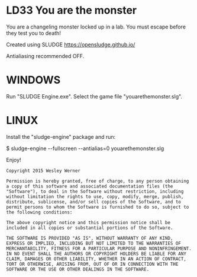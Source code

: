 # LD33 You are the monster

You are a changeling monster locked up in a lab. You must escape before they test you to death!

Created using SLUDGE https://opensludge.github.io/

Antialiasing recommended OFF.

# WINDOWS

Run "SLUDGE Engine.exe". Select the game file "youarethemonster.slg".

# LINUX

Install the "sludge-engine" package and run:

$ sludge-engine --fullscreen --antialias=0 youarethemonster.slg

Enjoy!

```
Copyright 2015 Wesley Werner

Permission is hereby granted, free of charge, to any person obtaining a copy of this software and associated documentation files (the "Software"), to deal in the Software without restriction, including without limitation the rights to use, copy, modify, merge, publish, distribute, sublicense, and/or sell copies of the Software, and to permit persons to whom the Software is furnished to do so, subject to the following conditions:

The above copyright notice and this permission notice shall be included in all copies or substantial portions of the Software.

THE SOFTWARE IS PROVIDED "AS IS", WITHOUT WARRANTY OF ANY KIND, EXPRESS OR IMPLIED, INCLUDING BUT NOT LIMITED TO THE WARRANTIES OF MERCHANTABILITY, FITNESS FOR A PARTICULAR PURPOSE AND NONINFRINGEMENT. IN NO EVENT SHALL THE AUTHORS OR COPYRIGHT HOLDERS BE LIABLE FOR ANY CLAIM, DAMAGES OR OTHER LIABILITY, WHETHER IN AN ACTION OF CONTRACT, TORT OR OTHERWISE, ARISING FROM, OUT OF OR IN CONNECTION WITH THE SOFTWARE OR THE USE OR OTHER DEALINGS IN THE SOFTWARE.
```